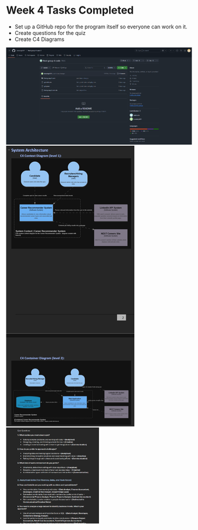 # Week 4 Tasks Completed
- Set up a GitHub repo for the program itself so everyone can work on it.
- Create questions for the quiz 
- Create C4 Diagrams
<img src="Evidence/Github for code.png" alt="evidence images">
<img src="Evidence/C4 Diagrams.png" alt="evidence images">
<img src="Evidence/Questions.png" alt="evidence images" style="height: 50%; width: 50%">
